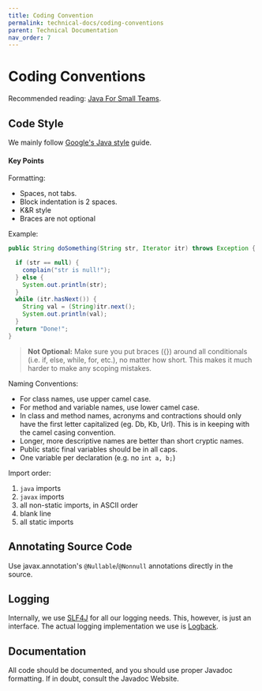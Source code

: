 ```yaml
---
title: Coding Convention
permalink: technical-docs/coding-conventions
parent: Technical Documentation
nav_order: 7
---
```

# Coding Conventions

Recommended reading: [Java For Small Teams](https://www.gitbook.com/book/ncrcoe/java-for-small-teams/).


## Code Style

We mainly follow [Google's Java style](https://google-styleguide.googlecode.com/svn/trunk/javaguide.html) guide.

#### Key Points

Formatting:

* Spaces, not tabs.
* Block indentation is 2 spaces.
* K&R style
* Braces are not optional

Example:

```java
public String doSomething(String str, Iterator itr) throws Exception {

  if (str == null) {
    complain("str is null!");
  } else {
    System.out.println(str);
  }
  while (itr.hasNext()) {
    String val = (String)itr.next();
    System.out.println(val);
  }
  return "Done!";
}
```

> **Not Optional:** Make sure you put braces ({}) around all conditionals (i.e. if, else, while, for, etc.), no matter how short. This makes it much harder to make any scoping mistakes.

Naming Conventions:

* For class names, use upper camel case.
* For method and variable names, use lower camel case.
* In class and method names, acronyms and contractions should only have the first letter capitalized (eg. Db, Kb, Url).  This is in keeping with the camel casing convention.
* Longer, more descriptive names are better than short cryptic names.
* Public static final variables should be in all caps.
* One variable per declaration (e.g. no `int a, b;`)

Import order:

1. `java` imports
1. `javax` imports
1. all non-static imports, in ASCII order
1. blank line
1. all static imports


## Annotating Source Code

Use javax.annotation's `@Nullable`/`@Nonnull` annotations directly in the source.


## Logging

Internally, we use [SLF4J](http://www.slf4j.org) for all our logging needs.  This, however, is just an interface.  The actual logging implementation we use is [Logback](http://logback.qos.ch/).


## Documentation

All code should be documented, and you should use proper Javadoc formatting. If in doubt, consult the Javadoc Website.
